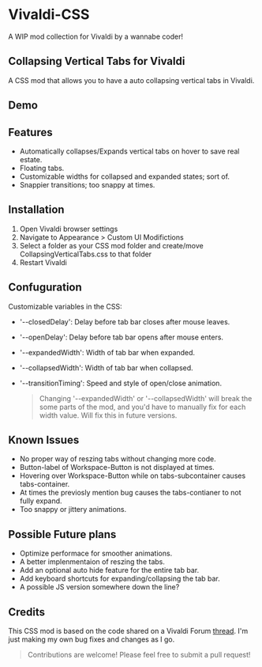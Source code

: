 # Vivaldi-CSS
A WIP mod collection for Vivaldi by a wannabe coder!

## Collapsing Vertical Tabs for Vivaldi
A CSS mod that allows you to have a auto collapsing vertical tabs in Vivaldi.

## Demo

## Features
- Automatically collapses/Expands vertical tabs on hover to save real estate.
- Floating tabs.
- Customizable widths for collapsed and expanded states; sort of.
- Snappier transitions; too snappy at times.

## Installation
1. Open Vivaldi browser settings
2. Navigate to Appearance > Custom UI Modifictions
3. Select a folder as your CSS mod folder and create/move CollapsingVerticalTabs.css to that folder
4. Restart Vivaldi

## Confuguration
Customizable variables in the CSS:
- '--closedDelay': Delay before tab bar closes after mouse leaves.
- '--openDelay': Delay before tab bar opens after mouse enters.
- '--expandedWidth': Width of tab bar when expanded.
- '--collapsedWidth': Width of tab bar when collapsed.
- '--transitionTiming': Speed and style of open/close animation.

  > Changing  '--expandedWidth' or '--collapsedWidth' will break the some parts of the mod, and you'd have to manually fix for each width value. Will fix this in future versions.

## Known Issues
- No proper way of reszing tabs without changing more code.
- Button-label of Workspace-Button is not displayed at times.
- Hovering over Workspace-Button while on tabs-subcontainer causes tabs-container.
- At times the previosly mention bug causes the tabs-contianer to not fully expand.
- Too snappy or jittery animations.

## Possible Future plans
- Optimize performace for smoother animations.
- A better implenmentaion of reszing the tabs.
- Add an optional auto hide feature for the entire tab bar.
- Add keyboard shortcuts for expanding/collapsing the tab bar.
- A possible JS version somewhere down the line?

## Credits
This CSS mod is based on the code shared on a Vivaldi Forum <a href="https://forum.vivaldi.net/topic/82900/collapsing-vertical-tabs-that-expand-on-hover-with-and-without-floating-tabs/79" target="_blank">thread</a>. I'm just making my own bug fixes and changes as I go.
> Contributions are welcome! Please feel free to submit a pull request!
